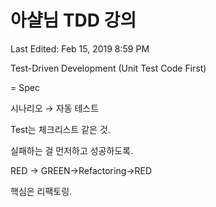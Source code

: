 # 아샬님 TDD 강의

Last Edited: Feb 15, 2019 8:59 PM

Test-Driven Development (Unit Test Code First)

<GOAL> = Spec

시나리오 → 자동 테스트

Test는 체크리스트 같은 것.

실패하는 걸 먼저하고 성공하도록.

RED → GREEN→Refactoring→RED

핵심은 리팩토링.
